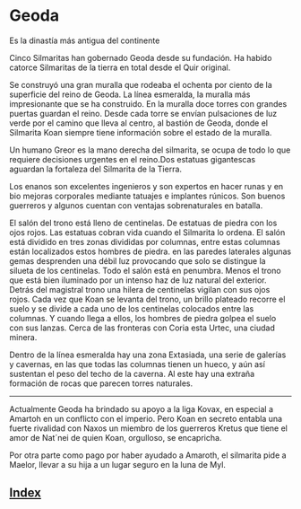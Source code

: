 # Geoda

Es la dinastía más antigua del continente

Cinco Silmaritas han gobernado Geoda desde su fundación. Ha habido catorce Silmaritas de la tierra en total desde el Quir original.

Se construyó una gran muralla que rodeaba el ochenta por ciento de la superficie del reino de Geoda. La línea esmeralda, la muralla más impresionante que se ha construido. En la muralla doce torres con grandes puertas guardan el reino. Desde cada torre se envían pulsaciones de luz verde por el camino que lleva al centro, al bastión de Geoda, donde el Silmarita Koan siempre tiene información sobre el estado de la muralla.

Un humano Greor es la mano derecha del silmarita, se ocupa de todo lo que requiere decisiones urgentes en el reino.Dos estatuas gigantescas aguardan la fortaleza del Silmarita de la Tierra.

Los enanos son excelentes ingenieros y son expertos en hacer runas y en bio mejoras corporales mediante tatuajes e implantes rúnicos. Son buenos guerreros y algunos cuentan con ventajas sobrenaturales en batalla.

El salón del trono está lleno de centinelas. De estatuas de piedra con los ojos rojos. Las estatuas cobran vida cuando el Silmarita lo ordena. El salón está dividido en tres zonas divididas por columnas, entre estas columnas están localizados estos hombres de piedra. en las paredes laterales algunas gemas desprenden una débil luz provocando que solo se distingue la silueta de los centinelas. Todo el salón está en penumbra. Menos el trono que está bien iluminado por un intenso haz de luz natural del exterior. Detrás del magistral trono una hilera de centinelas vigilan con sus ojos rojos. Cada vez que Koan se levanta del trono, un brillo plateado recorre el suelo y se divide a cada uno de los centinelas colocados entre las columnas. Y cuando llega a ellos, los hombres de piedra golpea el suelo con sus lanzas. Cerca de las fronteras con Coria esta Urtec, una ciudad minera.

Dentro de la línea esmeralda hay una zona Extasiada, una serie de galerías y cavernas, en las que todas las columnas tienen un hueco, y aún así sustentan el peso del techo de la caverna. Al este hay una extraña formación de rocas que parecen torres naturales.

---
Actualmente
Geoda ha brindado su apoyo a la liga Kovax, en especial a Amartoh en un conflicto con el imperio. Pero Koan en secreto entabla una fuerte rivalidad con Naxos un miembro de los guerreros Kretus que tiene el amor de Nat´nei de quien Koan, orgulloso, se encapricha.

Por otra parte como pago por haber ayudado a Amaroth, el silmarita pide a Maelor, llevar a su hija a un lugar seguro en la luna de Myl.

## [Index](../index.md)